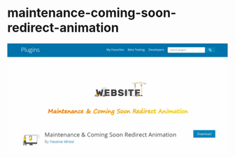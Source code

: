 # maintenance-coming-soon-redirect-animation

![ScreenShot](screenshot.gif?raw=true "The plugin Homepage from the WordPress Plugin repository")